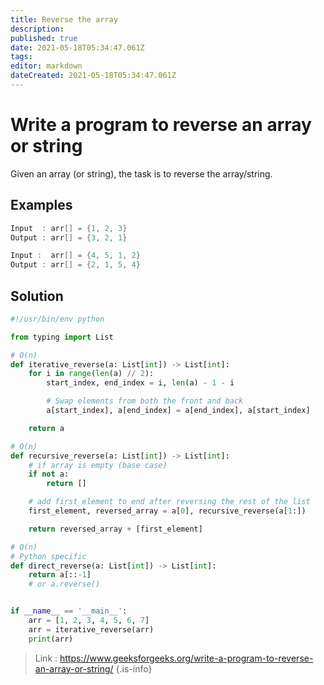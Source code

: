 ```yaml
---
title: Reverse the array
description: 
published: true
date: 2021-05-18T05:34:47.061Z
tags: 
editor: markdown
dateCreated: 2021-05-18T05:34:47.061Z
---
```


# Write a program to reverse an array or string

Given an array (or string), the task is to reverse the array/string.

## Examples
```cpp
Input  : arr[] = {1, 2, 3}
Output : arr[] = {3, 2, 1}

Input :  arr[] = {4, 5, 1, 2}
Output : arr[] = {2, 1, 5, 4}
```

## Solution

```python
#!/usr/bin/env python

from typing import List

# O(n)
def iterative_reverse(a: List[int]) -> List[int]:
    for i in range(len(a) // 2):
        start_index, end_index = i, len(a) - 1 - i

        # Swap elements from both the front and back
        a[start_index], a[end_index] = a[end_index], a[start_index]

    return a

# O(n)
def recursive_reverse(a: List[int]) -> List[int]:
    # if array is empty (base case)
    if not a:
        return []

    # add first element to end after reversing the rest of the list
    first_element, reversed_array = a[0], recursive_reverse(a[1:])

    return reversed_array + [first_element]

# O(n)
# Python specific
def direct_reverse(a: List[int]) -> List[int]:
    return a[::-1]
    # or a.reverse()


if __name__ == '__main__':
    arr = [1, 2, 3, 4, 5, 6, 7]
    arr = iterative_reverse(arr)
    print(arr)
```


> Link : https://www.geeksforgeeks.org/write-a-program-to-reverse-an-array-or-string/ 
{.is-info}

